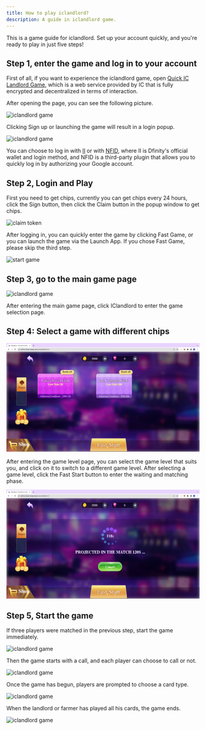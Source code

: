 ```yaml
---
title: How to play iclandlord?
description: A guide in iclandlord game.
---
```


This is a game guide for iclandlord. Set up your account quickly, and you're ready to play in just five steps!

## Step 1, enter the game and log in to your account

First of all, if you want to experience the iclandlord game, open [Quick IC Landlord Game](https://qn6vq-eiaaa-aaaag-aaccq-cai.icp0.io/), which is a web service provided by IC that is fully encrypted and decentralized in terms of interaction.

After opening the page, you can see the following picture.

![iclandlord game](/public/login-iclandlord.png)

Clicking Sign up or launching the game will result in a login popup.

![iclandlord game](/public/login-with-ii-nfid.png)

You can choose to log in with [II](http://nns.ic0.app/) or with [NFID](https://nfid.one/), where II is Dfinity's official wallet and login method, and NFID is a third-party plugin that allows you to quickly log in by authorizing your Google account.

## Step 2, Login and Play

First you need to get chips, currently you can get chips every 24 hours, click the Sign button, then click the Claim button in the popup window to get chips.

![claim token](/public/claim-token.png)

After logging in, you can quickly enter the game by clicking Fast Game, or you can launch the game via the Launch App. If you chose Fast Game, please skip the third step.

![start game](/public/start-game.png)

## Step 3, go to the main game page

![iclandlord game](/public/start-game-select.png)

After entering the main game page, click IClandlord to enter the game selection page.

## Step 4: Select a game with different chips

![iclandlord game](/public/game-level.png)

After entering the game level page, you can select the game level that suits you, and click on it to switch to a different game level. After selecting a game level, click the Fast Start button to enter the waiting and matching phase.

![iclandlord game](/public/match-game.png)

## Step 5, Start the game

If three players were matched in the previous step, start the game immediately.

![iclandlord game](/public/player-game.png)

Then the game starts with a call, and each player can choose to call or not.

![iclandlord game](/public/game-call.png)

Once the game has begun, players are prompted to choose a card type.

![iclandlord game](/public/hand-pass-time.png)

When the landlord or farmer has played all his cards, the game ends.

![iclandlord game](/public/win-game.png)
